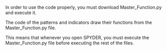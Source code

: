 In order to use the code properly, you must download Master_Function.py and execute it.

The code of the patterns and indicators draw their functions from the Master_Function.py file.

This means that whenever you open SPYDER, you must execute the Master_Function.py file before executing the rest of the files.
